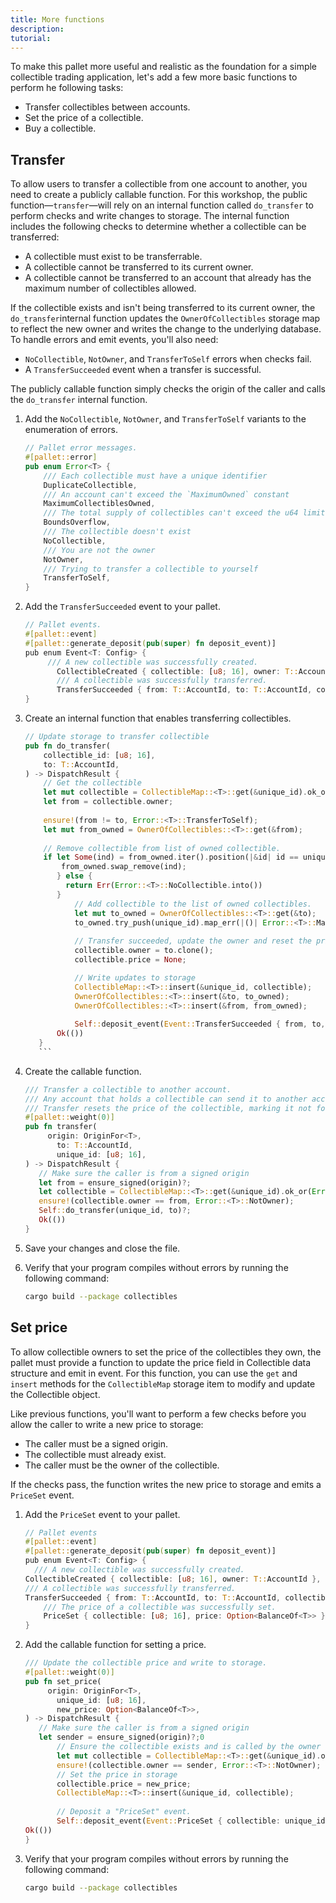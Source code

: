 ```yaml
---
title: More functions
description:
tutorial:
---
```


To make this pallet more useful and realistic as the foundation for a simple collectible trading application, let's add a few more basic functions to perform he following tasks:

- Transfer collectibles between accounts. 
- Set the price of a collectible.
- Buy a collectible.

## Transfer

To allow users to transfer a collectible from one account to another, you need to create a publicly callable function. 
For this workshop, the public function—`transfer`—will rely on an internal function called `do_transfer` to perform checks and write changes to storage. 
The internal function includes the following checks to determine whether a collectible can be transferred:

- A collectible must exist to be transferrable.
- A collectible cannot be transferred to its current owner.
- A collectible cannot be transferred to an account that already has the maximum number of collectibles allowed.

If the collectible exists and isn't being transferred to its current owner, the `do_transfer`internal function updates the `OwnerOfCollectibles` storage map to reflect the new owner and writes the change to the underlying database.
To handle errors and emit events, you'll also need:

- `NoCollectible`, `NotOwner`, and `TransferToSelf` errors when checks fail.
- A `TransferSucceeded` event when a transfer is successful.

The publicly callable function simply checks the origin of the caller and calls the `do_transfer` internal function.

1. Add the `NoCollectible`, `NotOwner`, and `TransferToSelf` variants to the enumeration of errors.
   
	 ```rust
	 // Pallet error messages.
	 #[pallet::error]
	 pub enum Error<T> {
		 /// Each collectible must have a unique identifier
		 DuplicateCollectible,
		 /// An account can't exceed the `MaximumOwned` constant
		 MaximumCollectiblesOwned,
		 /// The total supply of collectibles can't exceed the u64 limit
		 BoundsOverflow,
		 /// The collectible doesn't exist
		 NoCollectible,
		 /// You are not the owner
		 NotOwner,
		 /// Trying to transfer a collectible to yourself
		 TransferToSelf,
	 }
   ```

2. Add the `TransferSucceeded` event to your pallet.
   
	 ```rust
	 // Pallet events.
	 #[pallet::event]
	 #[pallet::generate_deposit(pub(super) fn deposit_event)]
	 pub enum Event<T: Config> {
		  /// A new collectible was successfully created.
			CollectibleCreated { collectible: [u8; 16], owner: T::AccountId },
			/// A collectible was successfully transferred.
			TransferSucceeded { from: T::AccountId, to: T::AccountId, collectible: [u8; 16] },
	 }
	 ```

3. Create an internal function that enables transferring collectibles.
   
	 ```rust
	 // Update storage to transfer collectible
	 pub fn do_transfer(
		 collectible_id: [u8; 16],
		 to: T::AccountId,
	 ) -> DispatchResult {
		 // Get the collectible
		 let mut collectible = CollectibleMap::<T>::get(&unique_id).ok_or(Error::<T>::NoCollectible)?;
		 let from = collectible.owner;
		 
		 ensure!(from != to, Error::<T>::TransferToSelf);
		 let mut from_owned = OwnerOfCollectibles::<T>::get(&from);
		 
		 // Remove collectible from list of owned collectible.
		 if let Some(ind) = from_owned.iter().position(|&id| id == unique_id) {
			 from_owned.swap_remove(ind);
			} else {
			  return Err(Error::<T>::NoCollectible.into())
			}
				// Add collectible to the list of owned collectibles.
				let mut to_owned = OwnerOfCollectibles::<T>::get(&to);
				to_owned.try_push(unique_id).map_err(|()| Error::<T>::MaximumCollectiblesOwned)?;
				
				// Transfer succeeded, update the owner and reset the price to `None`.
				collectible.owner = to.clone();
				collectible.price = None;

				// Write updates to storage
				CollectibleMap::<T>::insert(&unique_id, collectible);
				OwnerOfCollectibles::<T>::insert(&to, to_owned);
				OwnerOfCollectibles::<T>::insert(&from, from_owned);
				
				Self::deposit_event(Event::TransferSucceeded { from, to, collectible: unique_id });
			Ok(())
		}
		```

1. Create the callable function.
   
	 ```rust
	 /// Transfer a collectible to another account.
	 /// Any account that holds a collectible can send it to another account. 
	 /// Transfer resets the price of the collectible, marking it not for sale.
	 #[pallet::weight(0)]
	 pub fn transfer(
		  origin: OriginFor<T>,
			to: T::AccountId,
			unique_id: [u8; 16],
	 ) -> DispatchResult {
		// Make sure the caller is from a signed origin
		let from = ensure_signed(origin)?;
		let collectible = CollectibleMap::<T>::get(&unique_id).ok_or(Error::<T>::NoCollectible)?;
		ensure!(collectible.owner == from, Error::<T>::NotOwner);
		Self::do_transfer(unique_id, to)?;
		Ok(())
	 }
   ```

1. Save your changes and close the file.

2. Verify that your program compiles without errors by running the following command:
   
   ```bash
   cargo build --package collectibles
   ```

## Set price

To allow collectible owners to set the price of the collectibles they own, the pallet must provide a function to update the price field in Collectible data structure and emit in event. 
For this function, you can use the `get` and `insert` methods for the `CollectibleMap` storage item to modify and update the Collectible object.

Like previous functions, you'll want to perform a few checks before you allow the caller to write a new price to storage:

- The caller must be a signed origin.
- The collectible must already exist.
- The caller must be the owner of the collectible.

If the checks pass, the function writes the new price to storage and emits a `PriceSet` event.

1. Add the `PriceSet` event to your pallet.
   
	 ```rust
	 // Pallet events
	 #[pallet::event]
	 #[pallet::generate_deposit(pub(super) fn deposit_event)]
	 pub enum Event<T: Config> {
	   /// A new collectible was successfully created.
     CollectibleCreated { collectible: [u8; 16], owner: T::AccountId },
     /// A collectible was successfully transferred.
     TransferSucceeded { from: T::AccountId, to: T::AccountId, collectible: [u8; 16] },
		 /// The price of a collectible was successfully set.
		 PriceSet { collectible: [u8; 16], price: Option<BalanceOf<T>> },
	 }
	 ```

2. Add the callable function for setting a price.
   
	 ```rust
	 /// Update the collectible price and write to storage.
	 #[pallet::weight(0)]
	 pub fn set_price(
		  origin: OriginFor<T>,
			unique_id: [u8; 16],
			new_price: Option<BalanceOf<T>>,
	 ) -> DispatchResult {
	    // Make sure the caller is from a signed origin
	    let sender = ensure_signed(origin)?;0
			// Ensure the collectible exists and is called by the owner
			let mut collectible = CollectibleMap::<T>::get(&unique_id).ok_or(Error::<T>::NoCollectible)?;
			ensure!(collectible.owner == sender, Error::<T>::NotOwner);
			// Set the price in storage
			collectible.price = new_price;
			CollectibleMap::<T>::insert(&unique_id, collectible);
			
			// Deposit a "PriceSet" event.
			Self::deposit_event(Event::PriceSet { collectible: unique_id, price: new_price });
   Ok(())
	 }
	 ```

2. Verify that your program compiles without errors by running the following command:
   
   ```bash
   cargo build --package collectibles
   ```
